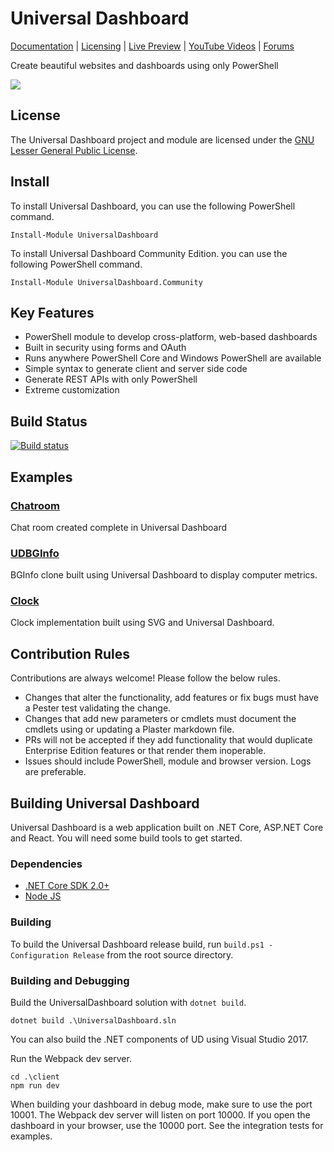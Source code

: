# Universal Dashboard 

[Documentation](https://docs.universaldashboard.io) | [Licensing](https://ironmansoftware.com/product/powershell-universal-dashboard/) | [Live Preview](https://poshud.com/) | [YouTube Videos](https://www.youtube.com/playlist?list=PL-0mHH7DlSiSZ4ozleNTUSXNkF6dlySVz) | [Forums](https://forums.universaldashboard.io/)


Create beautiful websites and dashboards using only PowerShell

![](/images/splash.png)

## License 

The Universal Dashboard project and module are licensed under the [GNU Lesser General Public License](https://www.gnu.org/licenses/lgpl-3.0.en.html). 

## Install

To install Universal Dashboard, you can use the following PowerShell command. 

```
Install-Module UniversalDashboard
```

To install Universal Dashboard Community Edition. you can use the following PowerShell command. 

```
Install-Module UniversalDashboard.Community
```

## Key Features

- PowerShell module to develop cross-platform, web-based dashboards
- Built in security using forms and OAuth
- Runs anywhere PowerShell Core and Windows PowerShell are available 
- Simple syntax to generate client and server side code
- Generate REST APIs with only PowerShell
- Extreme customization 

## Build Status

[![Build status](https://ci.appveyor.com/api/projects/status/ng3ye067j04eblwi?svg=true)](https://ci.appveyor.com/project/adamdriscoll/universal-dashboard)

## Examples

### [Chatroom](https://github.com/ironmansoftware/ud-chatroom)

Chat room created complete in Universal Dashboard

### [UDBGInfo](https://github.com/ironmansoftware/ud-bginfo)

BGInfo clone built using Universal Dashboard to display computer metrics. 

### [Clock](https://github.com/ironmansoftware/ud-clock)

Clock implementation built using SVG and Universal Dashboard. 

## Contribution Rules

Contributions are always welcome! Please follow the below rules. 

- Changes that alter the functionality, add features or fix bugs must have a Pester test validating the change. 
- Changes that add new parameters or cmdlets must document the cmdlets using or updating a Plaster markdown file. 
- PRs will not be accepted if they add functionality that would duplicate Enterprise Edition features or that render them inoperable. 
- Issues should include PowerShell, module and browser version. Logs are preferable. 

## Building Universal Dashboard

Universal Dashboard is a web application built on .NET Core, ASP.NET Core and React. You will need some build tools to get started. 

### Dependencies

- [.NET Core SDK 2.0+](https://www.microsoft.com/net/download/windows)
- [Node JS](https://nodejs.org/en/)

### Building 

To build the Universal Dashboard release build, run `build.ps1 -Configuration Release` from the root source directory. 

### Building and Debugging

Build the UniversalDashboard solution with `dotnet build`. 

```
dotnet build .\UniversalDashboard.sln
```

You can also build the .NET components of UD using Visual Studio 2017. 

Run the Webpack dev server. 

```
cd .\client
npm run dev
```

When building your dashboard in debug mode, make sure to use the port 10001. The Webpack dev server will listen on port 10000. If you open the dashboard in your browser, use the 10000 port. See the integration tests for examples. 



